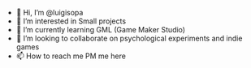- 👋 Hi, I’m @luigisopa
- 👀 I’m interested in Small projects
- 🌱 I’m currently learning GML (Game Maker Studio)
- 💞️ I’m looking to collaborate on psychological experiments and indie games
- 📫 How to reach me PM me here

<!---
luigisopa/luigisopa is a ✨ special ✨ repository because its `README.md` (this file) appears on your GitHub profile.
You can click the Preview link to take a look at your changes.
--->
